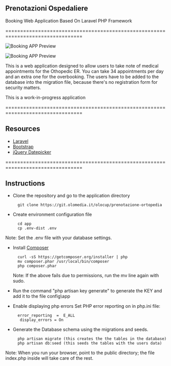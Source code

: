 ## Prenotazioni Ospedaliere 
   
Booking Web Application Based On Laravel PHP Framework

================================================================================

![Booking APP Preview](https://git.olomedia.it/olocup/prenotazione-ortopedia/raw/master/public/img/schermata.png "Prenotazioni Ospedaliere Olomedia")

![Booking APP Preview](https://git.olomedia.it/olocup/prenotazione-ortopedia/raw/master/public/img/screenshot.png "Prenotazioni Ospedaliere")


This is a web application designed to allow users to take note of medical appointments for the Othopedic ER.
You can take 34 appointments per day and an extra one for the overbooking.
The users have to be added to the database into the migration file, because there's no registration form for security matters.

This is a work-in-progress application 

================================================================================
## Resources

* [Laravel](http://laravel.com/docs)
* [Bootstrap](http://getbootstrap.com/getting-started/) 
* [jQuery Datepicker](https://jqueryui.com/datepicker/)

================================================================================
## Instructions

- Clone the repository and go to the application directory

        git clone https://git.olomedia.it/olocup/prenotazione-ortopedia
        
- Create environment configuration file    
    
        cd app
        cp .env-dist .env
Note: Set the .env file with your database settings.



- Install  [Composer](https://getcomposer.org/doc/00-intro.md)

        curl -sS https://getcomposer.org/installer | php
        mv composer.phar /usr/local/bin/composer
        php composer.phar
        
    Note: If the above fails due to permissions, run the mv line again with sudo.
  
- Run the command "php artisan key generate" to generate the  KEY and add it to the file config\app

- Enable displaying php errors
    Set PHP error reporting on in php.ini file:
    
        error_reporting  =  E_ALL
         display_errors = On
    
    

- Generate the Database schema using the migrations and seeds. 

        php artisan migrate (this creates the the tables in the database)
        php artisan db:seed (this seeds the tables with the users data)

Note: When you run your browser, point to the public directory; the file index.php inside will take care of the rest.